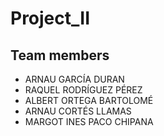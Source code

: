 # Project_II

## Team members

* ARNAU GARCÍA DURAN
* RAQUEL RODRÍGUEZ PÉREZ
* ALBERT ORTEGA BARTOLOMÉ
* ARNAU CORTÉS LLAMAS
* MARGOT INES PACO CHIPANA
